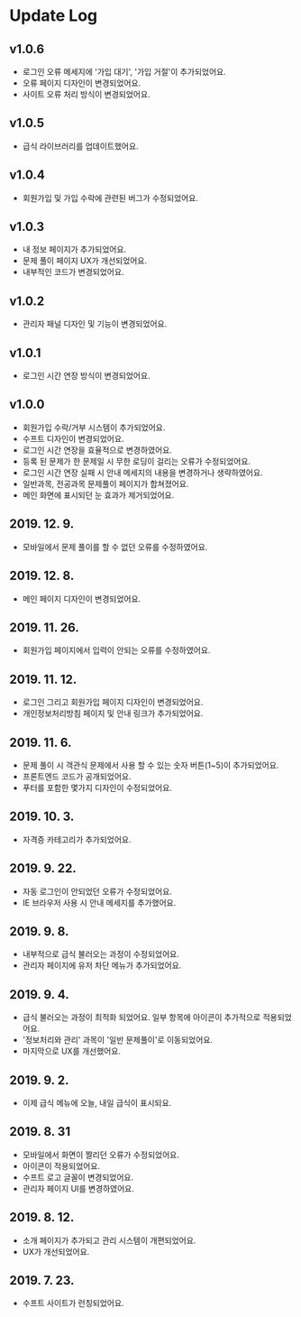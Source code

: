 # Update Log

## v1.0.6
- 로그인 오류 메세지에 '가입 대기', '가입 거절'이 추가되었어요.
- 오류 페이지 디자인이 변경되었어요.
- 사이트 오류 처리 방식이 변경되었어요.

## v1.0.5
- 급식 라이브러리를 업데이트했어요.

## v1.0.4
- 회원가입 및 가입 수락에 관련된 버그가 수정되었어요.

## v1.0.3
- 내 정보 페이지가 추가되었어요.
- 문제 풀이 페이지 UX가 개선되었어요.
- 내부적인 코드가 변경되었어요.

## v1.0.2
- 관리자 패널 디자인 및 기능이 변경되었어요.

## v1.0.1
- 로그인 시간 연장 방식이 변경되었어요.

## v1.0.0
- 회원가입 수락/거부 시스템이 추가되었어요.
- 수프트 디자인이 변경되었어요.
- 로그인 시간 연장을 효율적으로 변경하였어요.
- 등록 된 문제가 한 문제일 시 무한 로딩이 걸리는 오류가 수정되었어요.
- 로그인 시간 연장 실패 시 안내 메세지의 내용을 변경하거나 생략하였어요.
- 일반과목, 전공과목 문제풀이 페이지가 합쳐졌어요.
- 메인 화면에 표시되던 눈 효과가 제거되었어요.

## 2019. 12. 9.
- 모바일에서 문제 풀이를 할 수 없던 오류를 수정하였어요.

## 2019. 12. 8.
- 메인 페이지 디자인이 변경되었어요.

## 2019. 11. 26.
- 회원가입 페이지에서 입력이 안되는 오류를 수정하였어요.

## 2019. 11. 12.
- 로그인 그리고 회원가입 페이지 디자인이 변경되었어요.
- 개인정보처리방침 페이지 및 안내 링크가 추가되었어요.

## 2019. 11. 6.
- 문제 풀이 시 객관식 문제에서 사용 할 수 있는 숫자 버튼(1~5)이 추가되었어요.
- 프론트엔드 코드가 공개되었어요.
- 푸터를 포함한 몇가지 디자인이 수정되었어요.

## 2019. 10. 3.
- 자격증 카테고리가 추가되었어요.

## 2019. 9. 22.
- 자동 로그인이 안되었던 오류가 수정되었어요.
- IE 브라우저 사용 시 안내 메세지를 추가했어요.

## 2019. 9. 8.
- 내부적으로 급식 불러오는 과정이 수정되었어요.
- 관리자 페이지에 유저 차단 메뉴가 추가되었어요.

## 2019. 9. 4.
- 급식 불러오는 과정이 최적화 되었어요. 일부 항목에 아이콘이 추가적으로 적용되었어요.
- '정보처리와 관리' 과목이 '일반 문제풀이'로 이동되었어요.
- 마지막으로 UX를 개선했어요.

## 2019. 9. 2.
- 이제 급식 메뉴에 오늘, 내일 급식이 표시되요.

## 2019. 8. 31
- 모바일에서 화면이 짤리던 오류가 수정되었어요.
- 아이콘이 적용되었어요.
- 수프트 로고 글꼴이 변경되었어요.
- 관리자 페이지 UI를 변경하였어요.

## 2019. 8. 12.
- 소개 페이지가 추가되고 관리 시스템이 개편되었어요.
- UX가 개선되었어요.

## 2019. 7. 23.
- 수프트 사이트가 런칭되었어요.